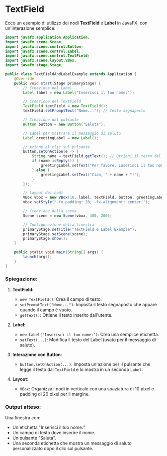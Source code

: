 # TextField

Ecco un esempio di utilizzo dei nodi **TextField** e **Label** in JavaFX, con un'interazione semplice:

```java
import javafx.application.Application;
import javafx.scene.Scene;
import javafx.scene.control.Button;
import javafx.scene.control.Label;
import javafx.scene.control.TextField;
import javafx.scene.layout.VBox;
import javafx.stage.Stage;

public class TextFieldAndLabelExample extends Application {
    @Override
    public void start(Stage primaryStage) {
        // Creazione del Label
        Label label = new Label("Inserisci il tuo nome:");

        // Creazione del TextField
        TextField textField = new TextField();
        textField.setPromptText("Nome..."); // Testo segnaposto

        // Creazione del pulsante
        Button button = new Button("Saluta");

        // Label per mostrare il messaggio di saluto
        Label greetingLabel = new Label();

        // Azione al clic sul pulsante
        button.setOnAction(e -> {
            String name = textField.getText(); // Ottieni il testo dal TextField
            if (name.isEmpty()) {
                greetingLabel.setText("Per favore, inserisci il tuo nome.");
            } else {
                greetingLabel.setText("Ciao, " + name + "!");
            }
        });

        // Layout dei nodi
        VBox vbox = new VBox(10, label, textField, button, greetingLabel);
        vbox.setStyle("-fx-padding: 20; -fx-alignment: center;");

        // Creazione della scena
        Scene scene = new Scene(vbox, 300, 200);

        // Configurazione della finestra
        primaryStage.setTitle("TextField e Label Example");
        primaryStage.setScene(scene);
        primaryStage.show();
    }

    public static void main(String[] args) {
        launch(args);
    }
}
```

### Spiegazione:
1. **TextField**:
   - `new TextField()`: Crea il campo di testo.
   - `setPromptText("Nome...")`: Imposta il testo segnaposto che appare quando il campo è vuoto.
   - `getText()`: Ottiene il testo inserito dall'utente.

2. **Label**:
   - `new Label("Inserisci il tuo nome:")`: Crea una semplice etichetta.
   - `setText(...)`: Modifica il testo del Label (usato per il messaggio di saluto).

3. **Interazione con Button**:
   - `button.setOnAction(...)`: Imposta un'azione per il pulsante che legge il testo dal `TextField` e lo mostra in un secondo `Label`.

4. **Layout**:
   - `VBox`: Organizza i nodi in verticale con una spaziatura di 10 pixel e padding di 20 pixel per il margine.

### Output atteso:
Una finestra con:
- Un'etichetta "Inserisci il tuo nome:"
- Un campo di testo dove inserire il nome.
- Un pulsante "Saluta".
- Una seconda etichetta che mostra un messaggio di saluto personalizzato dopo il clic sul pulsante.
